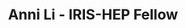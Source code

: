 ---
layout: fellow
pagetype: fellow
shortname: AnniLi1212
permalink: /fellows/AnniLi1212.html
fellow-name: Anni Li
title: Anni Li - IRIS-HEP Fellow
active: false
dates:
  start: 2022-06-20
  end: 2022-09-12
photo: /assets/images/team/Anni-Li.jpg
institution: University of California, San Diego
e-mail: a5li@ucsd.edu
project_title: Conditional Generation of High-Energy Particle Collisions with Graph Networks
project_goal: >
    Explore applications of Auxiliary Classifier Generative Adversarial Networks in GNNs for conditional generation of jets. This network combines features of both MPGAN and ACGAN, being able to generate a conditional classifier GAN using graph neural networks. The expected outcome is a strong ACGAN+MPGAN algorithm using a GNN to conditionally generate jets with high fidelity.
mentors:
  - Javier Duarte (UCSD)

proposal: /assets/pdf/fellows-2022/051-proposal-Anni-Li.pdf
presentations:
- title: Generation of High-Energy Particle Collisions using Generative Adversarial Particle Transformers
  date: 2022-10-19
  url: https://indico.cern.ch/event/1199559/contributions/5097284/attachments/2531422/4355523/IRIS-HEP%20Presentation-Anni%20Li.pdf
  meeting: IRIS-HEP Fellows Presentations 2022
  meetingurl: https://indico.cern.ch/event/1199559/
  recordingurl: https://youtu.be/gEaqn7C9ipY
  focus-area: ia
current_status: >

github-username: AnniLi1212
linkedin-profile: https://www.linkedin.com/in/anni-li-16132b105
---